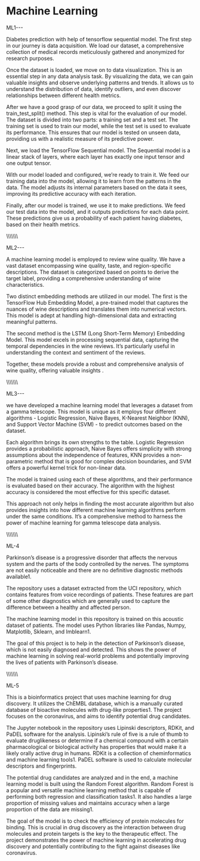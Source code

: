 # Machine Learning




ML1---

Diabetes prediction with help of tensorflow sequential model.
The first step in our journey is data acquisition. We load our dataset, a comprehensive collection of medical records meticulously gathered and anonymized for research purposes.

Once the dataset is loaded, we move on to data visualization. This is an essential step in any data analysis task. By visualizing the data, we can gain valuable insights and observe underlying patterns and trends. It allows us to understand the distribution of data, identify outliers, and even discover relationships between different health metrics. 

After we have a good grasp of our data, we proceed to split it using the train_test_split() method. This step is vital for the evaluation of our model. The dataset is divided into two parts: a training set and a test set. The training set is used to train our model, while the test set is used to evaluate its performance. This ensures that our model is tested on unseen data, providing us with a realistic measure of its predictive power.

Next, we load the TensorFlow Sequential model. The Sequential model is a linear stack of layers, where each layer has exactly one input tensor and one output tensor.

With our model loaded and configured, we’re ready to train it. We feed our training data into the model, allowing it to learn from the patterns in the data. The model adjusts its internal parameters based on the data it sees, improving its predictive accuracy with each iteration.

Finally, after our model is trained, we use it to make predictions. We feed our test data into the model, and it outputs predictions for each data point. These predictions give us a probability of each patient having diabetes, based on their health metrics.



\\\\\\\\\\\\\


ML2---

A machine learning model is employed to review wine quality. We have a vast dataset encompassing wine quality, taste, and region-specific descriptions. The dataset is categorized based on points to derive the target label, providing a comprehensive understanding of wine characteristics.

Two distinct embedding methods are utilized in our model. The first is the TensorFlow Hub Embedding Model, a pre-trained model that captures the nuances of wine descriptions and translates them into numerical vectors. This model is adept at handling high-dimensional data and extracting meaningful patterns.

The second method is the LSTM (Long Short-Term Memory) Embedding Model. This model excels in processing sequential data, capturing the temporal dependencies in the wine reviews. It’s particularly useful in understanding the context and sentiment of the reviews.

Together, these models provide a robust and comprehensive analysis of wine quality, offering valuable insights .



\\\\\\\\\\\\\



ML3---


we have developed a machine learning model that leverages a dataset from a gamma telescope. This model is unique as it employs four different algorithms - Logistic Regression, Naive Bayes, K-Nearest Neighbor (KNN), and Support Vector Machine (SVM) - to predict outcomes based on the dataset.

Each algorithm brings its own strengths to the table. Logistic Regression provides a probabilistic approach, Naive Bayes offers simplicity with strong assumptions about the independence of features, KNN provides a non-parametric method that is good for complex decision boundaries, and SVM offers a powerful kernel trick for non-linear data.

The model is trained using each of these algorithms, and their performance is evaluated based on their accuracy. The algorithm with the highest accuracy is considered the most effective for this specific dataset.

This approach not only helps in finding the most accurate algorithm but also provides insights into how different machine learning algorithms perform under the same conditions. It’s a comprehensive method to harness the power of machine learning for gamma telescope data analysis.



\\\\\\\\\\\\\\

ML-4



Parkinson’s disease is a progressive disorder that affects the nervous system and the parts of the body controlled by the nerves. The symptoms are not easily noticeable and there are no definitive diagnostic methods available1.

The repository uses a dataset extracted from the UCI repository, which contains features from voice recordings of patients. These features are part of some other diagnostics which are generally used to capture the difference between a healthy and affected person. 

The machine learning model in this repository is trained on this acoustic dataset of patients. The model uses Python libraries like Pandas, Numpy, Matplotlib, Sklearn,  and Imblearn1. 

The goal of this project is to help in the detection of Parkinson’s disease, which is not easily diagnosed and detected.  This shows the power of machine learning in solving real-world problems and potentially improving the lives of patients with Parkinson’s disease.


\\\\\\\\\\\\\

ML-5


This is a bioinformatics project that uses machine learning for drug discovery. It utilizes the ChEMBL database, which is a manually curated database of bioactive molecules with drug-like properties1. The project focuses on the coronavirus, and aims to identify potential drug candidates.

The Jupyter notebook in the repository uses Lipinski descriptors, RDKit, and PaDEL software for the analysis. Lipinski’s rule of five is a rule of thumb to evaluate druglikeness or determine if a chemical compound with a certain pharmacological or biological activity has properties that would make it a likely orally active drug in humans. RDKit is a collection of cheminformatics and machine learning tools1. PaDEL software is used to calculate molecular descriptors and fingerprints.

The potential drug candidates are analyzed and in the end, a machine learning model is built using the Random Forest algorithm. Random Forest is a popular and versatile machine learning method that is capable of performing both regression and classification tasks1. It also handles a large proportion of missing values and maintains accuracy when a large proportion of the data are missing1.

The goal of the model is to check the efficiency of protein molecules for binding. This is crucial in drug discovery as the interaction between drug molecules and protein targets is the key to the therapeutic effect. The project demonstrates the power of machine learning in accelerating drug discovery and potentially contributing to the fight against diseases like coronavirus.
